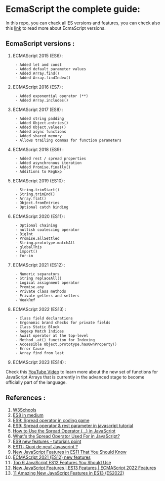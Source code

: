 # EcmaScript the complete guide:

In this repo, you can chack all ES versions and features, you can check also this [link](https://www.w3schools.com/js/js_versions.asp) to read more about EcmaScript versions.

## EcmaScript versions :  
1. ECMAScript 2015 (ES6) :

        - Added let and const
        - Added default parameter values
        - Added Array.find()
        - Added Array.findIndex()

2. ECMAScript 2016 (ES7) : 

        - Added exponential operator (**)
        - Added Array.includes()

3. ECMAScript 2017 (ES8) : 

        - Added string padding
        - Added Object.entries()
        - Added Object.values()
        - Added async functions
        - Added shared memory
        - Allows trailing commas for function parameters
        
4. ECMAScript 2018 (ES9) : 

        - Added rest / spread properties
        - Added asynchronous iteration
        - Added Promise.finally()
        - Additions to RegExp

5. ECMAScript 2019 (ES10) : 
    
        - String.trimStart()
        - String.trimEnd()
        - Array.flat()
        - Object.fromEntries
        - Optional catch binding 

6. ECMAScript 2020 (ES11) :

        - Optional chaining
        - nullish coalescing operator
        - BigInt
        - Promise.allSettled
        - String.prototype.matchAll
        - globalThis
        - import()
        - for-in      

7. ECMAScript 2021 (ES12) :

        - Numeric separators   
        - String replaceAll()    
        - Logical assignment operator   
        - Promise.any   
        - Private class methods   
        - Private getters and setters   
        - WeakRef   

8. ECMAScript 2022 (ES13) :

        - Class field declarations 
        - Ergonomic brand checks for private fields
        - Class Static Block
        - Regexp Match Indices
        - Await operator at the top-level
        - Method .at() function for Indexing
        - Accessible Object.prototype.hasOwnProperty()
        - Error Cause
        - Array find from last

9. ECMAScript 2023 (ES14) :

Check this [YouTube Video](https://www.youtube.com/watch?v=Kga1Rf39x2U) to learn more about the new set of functions for JavaScript Arrays that is currently in the advanced stage to become officially part of the language.

## References : 

1. [W3Schools](https://www.w3schools.com/js/js_versions.asp)
2. [ES8 in medium](https://medium.com/@bhageena/essential-studies-in-es8-ad4b17e7506)
3. [ES9: Spread operator in coding game](https://www.codingame.com/playgrounds/7998/es6-tutorials-spread-operator-with-fun)
4. [ES9: Spread operator & rest parameter in javascript tutorial](https://www.javascripttutorial.net/es6/javascript-spread/)
5. [How to Use the Spread Operator (…) in JavaScript](https://medium.com/coding-at-dawn/how-to-use-the-spread-operator-in-javascript-b9e4a8b06fab)
6. [What's the Spread Operator Used For in JavaScript?](https://www.digitalocean.com/community/tutorials/js-spread-operator)
7. [ES9 new features - tutorials point](https://www.tutorialspoint.com/es6/es9_newfeatures.htm)
8. [ES11 : Quoi de neuf Javascript ?](https://www.codeheroes.fr/2020/04/06/es2020-quoi-de-neuf-javascript/)
9. [New JavaScript Features in ES11 That You Should Know](https://dev.to/worldindev/10-new-javascript-features-in-es2020-that-you-should-know-3ohf)
10. [ECMAScript 2021 (ES12) new features](https://dev.to/naimlatifi5/ecmascript-2021-es12-new-features-2l67)
11. [Top 6 JavaScript ES12 Features You Should Use](https://www.syncfusion.com/blogs/post/top-6-javascript-es12-features-you-should-use.aspx)
12. [New JavaScript Features | ES13 Features | ECMAScript 2022 Features](https://www.inkoop.io/blog/new-javascript-features-for-ecmascript-2022/)
13. [11 Amazing New JavaScript Features in ES13 (ES2022)](https://codingbeautydev.com/blog/es13-javascript-features/)